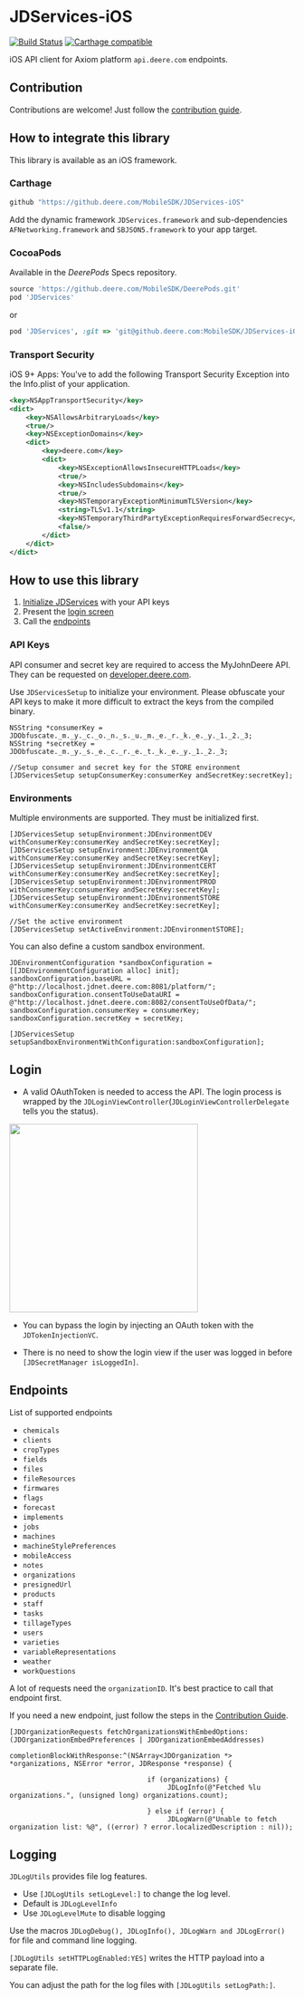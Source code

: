 JDServices-iOS
==============
[![Build Status](https://ci-myapps.sharedservices-prod.us.i01.c01.johndeerecloud.com/buildStatus/icon?job=MobileSDK-Pipeline/JDServices-iOS/develop)](https://ci-myapps.sharedservices-prod.us.i01.c01.johndeerecloud.com/job/MobileSDK-Pipeline/job/JDServices-iOS/)
[![Carthage compatible](https://img.shields.io/badge/Carthage-compatible-4BC51D.svg?style=flat)](https://github.com/Carthage/Carthage)

iOS API client for Axiom platform `api.deere.com` endpoints.

## Contribution
Contributions are welcome! Just follow the [contribution guide](.github/CONTRIBUTING.md).

## How to integrate this library
This library is available as an iOS framework.

### Carthage

```ruby
github "https://github.deere.com/MobileSDK/JDServices-iOS"
```

Add the dynamic framework `JDServices.framework` and sub-dependencies `AFNetworking.framework` and `SBJSON5.framework` to your app target.

### CocoaPods
Available in the _DeerePods_ Specs repository.

```ruby
source 'https://github.deere.com/MobileSDK/DeerePods.git'
pod 'JDServices'
```

or

```ruby
pod 'JDServices', :git => 'git@github.deere.com:MobileSDK/JDServices-iOS.git'
```

### Transport Security
iOS 9+ Apps: You've to add the following Transport Security Exception into the Info.plist of your application.

```xml
<key>NSAppTransportSecurity</key>
<dict>
	<key>NSAllowsArbitraryLoads</key>
	<true/>
	<key>NSExceptionDomains</key>
	<dict>
		<key>deere.com</key>
		<dict>
			<key>NSExceptionAllowsInsecureHTTPLoads</key>
			<true/>
			<key>NSIncludesSubdomains</key>
			<true/>
			<key>NSTemporaryExceptionMinimumTLSVersion</key>
			<string>TLSv1.1</string>
			<key>NSTemporaryThirdPartyExceptionRequiresForwardSecrecy</key>
			<false/>
		</dict>
	</dict>
</dict>
```

## How to use this library
1. [Initialize JDServices](#api-keys) with your API keys
2. Present the [login screen](#login)
3. Call the [endpoints](#endpoints)

### API Keys
API consumer and secret key are required to access the MyJohnDeere API. They can be requested on [developer.deere.com](https://developer.deere.com).

Use `JDServicesSetup` to initialize your environment.
Please obfuscate your API keys to make it more difficult to extract the keys from the compiled binary.

```objc
NSString *consumerKey = JDObfuscate._m._y._c._o._n._s._u._m._e._r._k._e._y._1._2._3;
NSString *secretKey = JDObfuscate._m._y._s._e._c._r._e._t._k._e._y._1._2._3;

//Setup consumer and secret key for the STORE environment
[JDServicesSetup setupConsumerKey:consumerKey andSecretKey:secretKey];
```

### Environments
Multiple environments are supported. They must be initialized first.

```objc
[JDServicesSetup setupEnvironment:JDEnvironmentDEV withConsumerKey:consumerKey andSecretKey:secretKey];
[JDServicesSetup setupEnvironment:JDEnvironmentQA withConsumerKey:consumerKey andSecretKey:secretKey];
[JDServicesSetup setupEnvironment:JDEnvironmentCERT withConsumerKey:consumerKey andSecretKey:secretKey];
[JDServicesSetup setupEnvironment:JDEnvironmentPROD withConsumerKey:consumerKey andSecretKey:secretKey];
[JDServicesSetup setupEnvironment:JDEnvironmentSTORE withConsumerKey:consumerKey andSecretKey:secretKey];

//Set the active environment
[JDServicesSetup setActiveEnvironment:JDEnvironmentSTORE];
```
  
You can also define a custom sandbox environment.

```objc
JDEnvironmentConfiguration *sandboxConfiguration = [[JDEnvironmentConfiguration alloc] init];
sandboxConfiguration.baseURL = @"http://localhost.jdnet.deere.com:8081/platform/";
sandboxConfiguration.consentToUseDataURI = @"http://localhost.jdnet.deere.com:8082/consentToUseOfData/";
sandboxConfiguration.consumerKey = consumerKey;
sandboxConfiguration.secretKey = secretKey;

[JDServicesSetup setupSandboxEnvironmentWithConfiguration:sandboxConfiguration];
```

## Login
* A valid OAuthToken is needed to access the API. The login process is wrapped by the `JDLoginViewController`(`JDLoginViewControllerDelegate` tells you the status).

<img src="./common/screenshots/JDServices-iOS-LoginViewController.png" height="333">

* You can bypass the login by injecting an OAuth token with the `JDTokenInjectionVC`. 

* There is no need to show the login view if the user was logged in before `[JDSecretManager isLoggedIn]`.
  
## Endpoints
List of supported endpoints

* `chemicals`
* `clients`
* `cropTypes`
* `fields`
* `files`
* `fileResources`
* `firmwares`
* `flags`
* `forecast`
* `implements`
* `jobs`
* `machines`
* `machineStylePreferences`
* `mobileAccess`
* `notes`
* `organizations`
* `presignedUrl`
* `products`
* `staff`
* `tasks`
* `tillageTypes`
* `users`
* `varieties`
* `variableRepresentations`
* `weather`
* `workQuestions`

A lot of requests need the `organizationID`. It's best practice to call that endpoint first.

If you need a new endpoint, just follow the steps in the [Contribution Guide](https://github.deere.com/MobileSDK/JDServices-iOS/blob/dev/.github/CONTRIBUTING.md#how-to-add-a-new-endpoint).

```objc
[JDOrganizationRequests fetchOrganizationsWithEmbedOptions:(JDOrganizationEmbedPreferences | JDOrganizationEmbedAddresses)
                               completionBlockWithResponse:^(NSArray<JDOrganization *> *organizations, NSError *error, JDResponse *response) {

                                  if (organizations) {
                                       JDLogInfo(@"Fetched %lu organizations.", (unsigned long) organizations.count);

                                  } else if (error) {
                                       JDLogWarn(@"Unable to fetch organization list: %@", ((error) ? error.localizedDescription : nil));

```

## Logging
`JDLogUtils` provides file log features.

* Use `[JDLogUtils setLogLevel:]` to change the log level.
* Default is `JDLogLevelInfo`
* Use `JDLogLevelMute` to disable logging

Use the macros `JDLogDebug(), JDLogInfo(), JDLogWarn and JDLogError()` for file and command line logging.

`[JDLogUtils setHTTPLogEnabled:YES]` writes the HTTP payload into a separate file.

You can adjust the path for the log files with `[JDLogUtils setLogPath:]`.

